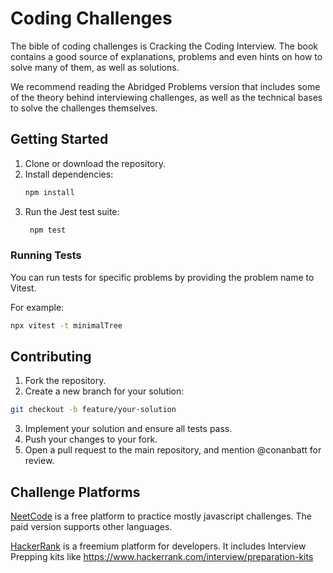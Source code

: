 # Coding Challenges

The bible of coding challenges is Cracking the Coding Interview. The book contains a good source of explanations, problems and even hints on how to solve many of them, as well as solutions.

We recommend reading the Abridged Problems version that includes some of the theory behind interviewing challenges, as well as the technical bases to solve the challenges themselves.

## Getting Started

1. Clone or download the repository.
2. Install dependencies:
   ```bash
   npm install
   ```
3. Run the Jest test suite:
   ```bash
    npm test
    ```

### Running Tests
You can run tests for specific problems by providing the problem name to Vitest. 

For example:

```bash
npx vitest -t minimalTree
```

## Contributing
1. Fork the repository.
2. Create a new branch for your solution:
```bash
git checkout -b feature/your-solution
```
3. Implement your solution and ensure all tests pass.
4. Push your changes to your fork.
5. Open a pull request to the main repository, and mention @conanbatt for review.

## Challenge Platforms

[NeetCode](https://neetcode.io/) is a free platform to practice mostly javascript challenges. The paid version supports other languages.

[HackerRank](https://www.hackerrank.com/) is a freemium platform for developers.
It includes Interview Prepping kits like https://www.hackerrank.com/interview/preparation-kits
